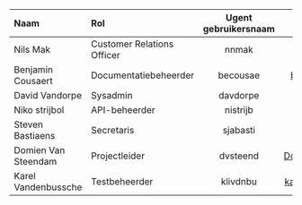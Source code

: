  Naam | Rol | Ugent gebruikersnaam | Email
|:------------------- |:--------------------|:---------:|:-----------------:
Nils Mak | Customer Relations Officer |  nnmak | Nils.Mak@Ugent.be
Benjamin Cousaert  | Documentatiebeheerder | becousae | benjamin.cousaert@ugent.be
David Vandorpe  | Sysadmin | davdorpe | David.Vandorpe@UGent.be
Niko strijbol  | API-beheerder |  nistrijb | niko.strijbol@ugent.be
Steven Bastiaens | Secretaris | sjabasti | Steven.Bastiaens@ugent.be
Domien Van Steendam | Projectleider |  dvsteend | Domien.vansteendam@ugent.be
Karel Vandenbussche  | Testbeheerder | klivdnbu | karel.vandenbussche@ugent.be
